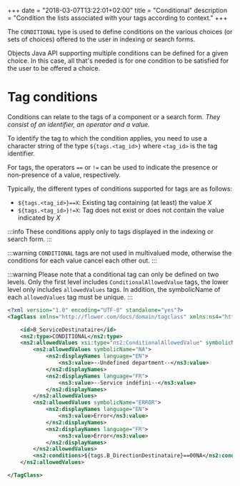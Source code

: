 +++
date = "2018-03-07T13:22:01+02:00"
title = "Conditional"
description = "Condition the lists associated with your tags according to context."
+++

The ``CONDITIONAL`` type is used to define conditions on the various choices (or sets of choices) offered to the user in indexing or search forms.

Objects Java API supporting multiple conditions can be defined for a given choice. In this case, all that's needed is for one condition to be satisfied for the user to be offered a choice.

# Tag conditions

Conditions can relate to the tags of a component or a search form. _They consist of an identifier, an operator and a value._ 

To identify the tag to which the condition applies, you need to use a character string of the type `${tags.<tag_id>}` where `<tag_id>` is the tag identifier.

For tags, the operators `==` or `!=` can be used to indicate the presence or non-presence of a value, respectively.

Typically, the different types of conditions supported for tags are as follows: 


* `${tags.<tag_id>}==X`: Existing tag containing (at least) the value _X_
* `${tags.<tag_id>}!=X`: Tag does not exist or does not contain the value indicated by _X_


:::info
These conditions apply only to tags displayed in the indexing or search form.
:::

:::warning
``CONDITIONAL`` tags are not used in multivalued mode, otherwise the conditions for each value cancel each other out.
:::

:::warning
Please note that a conditional tag can only be defined on two levels.
Only the first level includes `ConditionalAllowedValue` tags, the lower level only includes `allowedValues` tags.
In addition, the symbolicName of each `allowedValues` tag must be unique.
:::

```xml
<?xml version="1.0" encoding="UTF-8" standalone="yes"?>
<TagClass xmlns="http://flower.com/docs/domain/tagclass" xmlns:ns4="http://flower.com/docs/domain/i18n">

	<id>B_ServiceDestinataire</id>
	<ns2:type>CONDITIONAL</ns2:type>
    <ns2:allowedValues xsi:type="ns2:ConditionalAllowedValue" symbolicName="SERVICE" xmlns:xsi="http://www.w3.org/2001/XMLSchema-instance">
	    <ns2:allowedValues symbolicName="NA">
	        <ns2:displayNames language="EN">
	            <ns3:value>--Undefined department--</ns3:value>
	        </ns2:displayNames>
	        <ns2:displayNames language="FR">
	            <ns3:value>--Service indéfini--</ns3:value>
	        </ns2:displayNames>
	    </ns2:allowedValues>
	    <ns2:allowedValues symbolicName="ERROR">
	        <ns2:displayNames language="EN">
	            <ns3:value>Error</ns3:value>
	        </ns2:displayNames>
	        <ns2:displayNames language="FR">
	            <ns3:value>Error</ns3:value>
	        </ns2:displayNames>
	    </ns2:allowedValues>
	    <ns2:conditions>${tags.B_DirectionDestinataire}==00NA</ns2:conditions>
    </ns2:allowedValues>

</TagClass>
```
